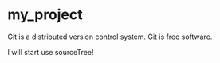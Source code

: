 # my_project



Git is a distributed version control system.
Git is free software.

I will start use sourceTree!






